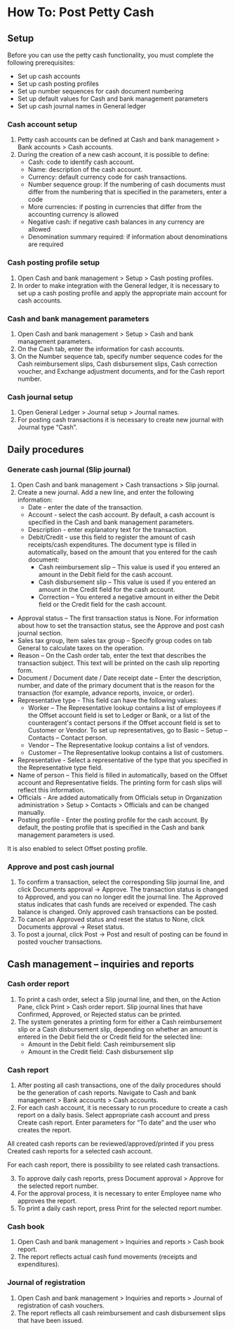 # How To: Post Petty Cash

## Setup

Before you can use the petty cash functionality, you must complete the following prerequisites:
   - Set up cash accounts
   - Set up cash posting profiles
   - Set up number sequences for cash document numbering
   - Set up default values for Cash and bank management parameters
   - Set up cash journal names in General ledger

### Cash account setup

1. Petty cash accounts can be defined at Cash and bank management > Bank accounts > Cash accounts.
2. During the creation of a new cash account, it is possible to define:
   - Cash: code to identify cash account.
   - Name: description of the cash account.
   - Currency: default currency code for cash transactions.
   - Number sequence group: If the numbering of cash documents must differ from the numbering that is specified in the parameters, enter a code
   - More currencies: if posting in currencies that differ from the accounting currency is allowed 
   - Negative cash: if negative cash balances in any currency are allowed
   - Denomination summary required: if information about denominations are required
 
### Cash posting profile setup

1. Open Cash and bank management > Setup > Cash posting profiles.
2. In order to make integration with the General ledger, it is necessary to set up a cash posting profile and apply the appropriate main account for cash accounts.
 
### Cash and bank management parameters

1. Open Cash and bank management > Setup > Cash and bank management parameters.
2. On the Cash tab, enter the information for cash accounts.
3. On the Number sequence tab, specify number sequence codes for the Cash reimbursement slips, Cash disbursement slips, Cash correction voucher, and Exchange adjustment documents, and for the Cash report number.

### Cash journal setup

1. Open General Ledger > Journal setup > Journal names.
2. For posting cash transactions it is necessary to create new journal with Journal type “Cash”.
 
## Daily procedures

### Generate cash journal (Slip journal)

1. Open Cash and bank management > Cash transactions > Slip journal.
2. Create a new journal. Add a new line, and enter the following information:
   - Date - enter the date of the transaction.
   - Account - select the cash account. By default, a cash account is specified in the Cash and bank management parameters.
   - Description - enter explanatory text for the transaction.
   - Debit/Credit - use this field to register the amount of cash receipts/cash expenditures. The document type is filled in automatically, based on the amount that you entered for the cash document: 
     - Cash reimbursement slip – This value is used if you entered an amount in the Debit field for the cash account.
     - Cash disbursement slip – This value is used if you entered an amount in the Credit field for the cash account.
     - Correction – You entered a negative amount in either the Debit field or the Credit field for the cash account.
 
  - Approval status – The first transaction status is None. For information about how to set the transaction status, see the Approve and post cash journal section.
  - Sales tax group,  Item sales tax group – Specify group codes on tab General to calculate taxes on the operation.
  - Reason – On the Cash order tab, enter the text that describes the transaction subject. This text will be printed on the cash slip reporting form.
  - Document / Document date / Date receipt date – Enter the description, number, and date of the primary document that is the reason for the transaction (for example, advance reports, invoice, or order).
  - Representative type - This field can have the following values:<br>
      - Worker – The Representative lookup contains a list of employees if the Offset account field is set to Ledger or Bank, or a list of the counteragent's contact persons if the Offset account field is set to Customer or Vendor. To set up representatives, go to Basic – Setup – Contacts – Contact person.<br>
     - Vendor – The Representative lookup contains a list of vendors. <br>
     - Customer – The Representative lookup contains a list of customers.<br>
  - Representative - Select a representative of the type that you specified in the Representative type field.
  - Name of person – This field is filled in automatically, based on the Offset account and Representative fields. The printing form for cash slips will reflect this information.
  - Officials -  Are added automatically from Officials setup in Organization administration > Setup > Contacts > Officials and can be changed manually. 
  - Posting profile - Enter the posting profile for the cash account. By default, the posting profile that is specified in the Cash and bank management parameters is used.
 
It is also enabled to select Offset posting profile.

### Approve and post cash journal

1. To confirm a transaction, select the corresponding Slip journal line, and click Documents approval -> Approve. The transaction status is changed to Approved, and you can no longer edit the journal line. 
 The Approved status indicates that cash funds are received or expended. The cash balance is changed. Only approved cash transactions can be posted.
2. To cancel an Approved status and reset the status to None, click Documents approval -> Reset status. 
3. To post a journal, click Post -> Post and result of posting can be found in posted voucher transactions. 
 
## Cash management – inquiries and reports

### Cash order report

1. To print a cash order, select a Slip journal line, and then, on the Action Pane, click Print > Cash order report. Slip journal lines that have Confirmed, Approved, or Rejected status can be printed. 
2. The system generates a printing form for either a Cash reimbursement slip or a Cash disbursement slip, depending on whether an amount is entered in the Debit field the or Credit field for the selected line:
   - Amount in the Debit field: Cash reimbursement slip
   - Amount in the Credit field: Cash disbursement slip
      
### Cash report

1. After posting all cash transactions, one of the daily procedures should be the generation of cash reports. Navigate to Cash and bank management > Bank accounts > Cash accounts.
2. For each cash account, it is necessary to run procedure to create a cash report on a daily basis. Select appropriate cash account and press Create cash report. Enter parameters for “To date” and the user who creates the report.

All created cash reports can be reviewed/approved/printed if you press Created cash reports for a selected cash account.
 
For each cash report, there is possibility to see related cash transactions.  
 
3. To approve daily cash reports, press Document approval > Approve for the selected report number. 
4. For the approval process, it is necessary to enter Employee name who approves the report.
5. To print a daily cash report, press Print for the selected report number.
 
### Cash book

1. Open Cash and bank management > Inquiries and reports > Cash book report.
2. The report reflects actual cash fund movements (receipts and expenditures).
 
### Journal of registration

1. Open Cash and bank management > Inquiries and reports > Journal of registration of cash vouchers.
2. The report reflects all cash reimbursement and cash disbursement slips that have been issued.
 
